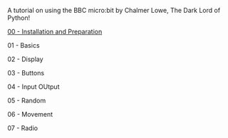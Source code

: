 A tutorial on using the BBC micro:bit by Chalmer Lowe, The Dark Lord of Python!



[00 - Installation and Preparation](../00_install_and_prep)

01 - Basics

02 - Display

03 - Buttons

04 - Input OUtput

05 - Random

06 - Movement

07 - Radio
